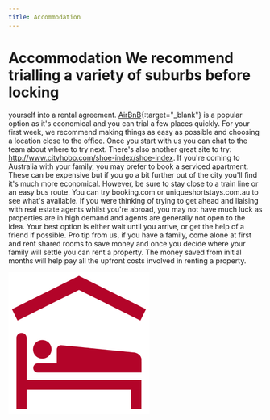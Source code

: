 ```yaml
---
title: Accommodation
---
```


# Accommodation We recommend trialling a variety of suburbs before locking

yourself into a rental agreement. [AirBnB](https://www.airbnb.com.au){:target="\_blank"} is a
popular option as it's economical and you can trial a few places quickly. For
your first week, we recommend making things as easy as possible and choosing a
location close to the office. Once you start with us you can chat to the team
about where to try next. There's also another great site to try:
<http://www.cityhobo.com/shoe-index/shoe-index>. If you're coming to Australia
with your family, you may prefer to book a serviced apartment. These can be
expensive but if you go a bit further out of the city you'll find it's much more
economical. However, be sure to stay close to a train line or an easy bus route.
You can try booking.com or uniqueshortstays.com.au to see what's available. If
you were thinking of trying to get ahead and liaising with real estate agents
whilst you're abroad, you may not have much luck as properties are in high
demand and agents are generally not open to the idea. Your best option is either
wait until you arrive, or get the help of a friend if possible. Pro tip from us,
if you have a family, come alone at first and rent shared rooms to save money
and once you decide where your family will settle you can rent a property. The
money saved from initial months will help pay all the upfront costs involved in
renting a property.

![Accommodation](/images/accommodation.png?style=center 'Accommodation')
